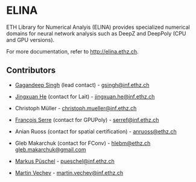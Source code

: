 # ELINA
ETH Library for Numerical Analyis (ELINA) provides specialized numerical domains for neural network analysis such as DeepZ and DeepPoly (CPU and GPU versions).


For more documentation, refer to http://elina.ethz.ch.


Contributors
--------------

* [Gagandeep Singh](https://www.sri.inf.ethz.ch/people/gagandeep) (lead contact) - gsingh@inf.ethz.ch

* [Jingxuan He](https://www.sri.inf.ethz.ch/people/jingxuan) (contact for Lait) - jingxuan.he@inf.ethz.ch

* Christoph Müller - christoph.mueller@inf.ethz.ch

* [François Serre](https://fserre.github.io/) (contact for GPUPoly) - serref@inf.ethz.ch

* Anian Ruoss (contact for spatial certification) - anruoss@ethz.ch

* Gleb Makarchuk (contact for FConv) - hlebm@ethz.ch gleb.makarchuk@gmail.com

* [Markus Püschel](https://acl.inf.ethz.ch/people/markusp/) - pueschel@inf.ethz.ch

* [Martin Vechev](https://www.sri.inf.ethz.ch/vechev.php) - martin.vechev@inf.ethz.ch
